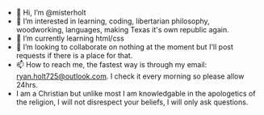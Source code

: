 - 👋 Hi, I’m @misterholt
- 👀 I’m interested in learning, coding, libertarian philosophy, woodworking, languages, making Texas it's own republic again. 
- 🌱 I’m currently learning html/css
- 💞️ I’m looking to collaborate on nothing at the moment but I'll post requests if there is a place for that.
- 📫 How to reach me, the fastest way is through my email: ryan.holt725@outlook.com. I check it every morning so please allow 24hrs. 
- I am a Christian but unlike most I am knowledgable in the apologetics of the religion, I will not disrespect your beliefs, I will only ask questions. 
<!---
misterholt/misterholt is a ✨ special ✨ repository because its `README.md` (this file) appears on your GitHub profile.
You can click the Preview link to take a look at your changes.
--->
